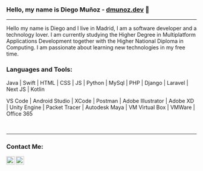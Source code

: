 ### Hello, my name is Diego Muñoz - [dmunoz.dev][website] 👋

---

Hello my name is Diego and I live in Madrid, I am a software developer and a technology lover. I am currently studying the Higher Degree in Multiplatform Applications Development together with the Higher National Diploma in Computing. I am passionate about learning new technologies in my free time.

### Languages and Tools:

Java | Swift |
HTML | CSS | JS |
Python | MySql |
PHP | Django
| Laravel | Next JS | Kotlin

VS Code | Android Studio |
XCode | Postman |
Adobe Illustrator | Adobe XD |
Unity Engine | Packet Tracer | Autodesk Maya | VM Virtual Box |
VMWare | Office 365

<br />

---

### Contact Me:

[<img align="left" alt="logoLinkedin | LinkedIn" width="22px" src="https://cdn.jsdelivr.net/npm/simple-icons@v3/icons/linkedin.svg" />][linkedin]
[<img align="left" alt="logoEmail | email" width="22px" src="https://cdn.jsdelivr.net/npm/simple-icons@3.13.0/icons/gmail.svg" />][email]

[website]: https://www.dmunoz.dev/
[linkedin]: https://www.linkedin.com/in/diego-mu%C3%B1oz-herranz-b03a42182/
[email]: mailto:diego171200@gmail.com